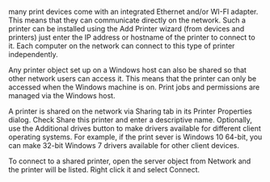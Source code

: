many print devices come with an integrated Ethernet and/or WI-FI adapter. This means that they can communicate directly on the network. Such a printer can be installed using the Add Printer wizard (from devices and printers) just enter the IP address or hostname of the printer to connect to it. Each computer on the network can connect to this type of printer independently.

Any printer object set up on a Windows host can also be shared so that other network users can access it. This means that the printer can only be accessed when the Windows machine is on. Print jobs and permissions are managed via the Windows host.

A printer is shared on the network via Sharing tab in its Printer Properties dialog. Check Share this printer and enter a descriptive name. Optionally, use the Additional drives button to make drivers available for different client operating systems. For example, if the print sever is Windows 10 64-bit, you can make 32-bit Windows 7 drivers available for other client devices.

To connect to a shared printer, open the server object from Network and the printer will be listed. Right click it and select Connect.
